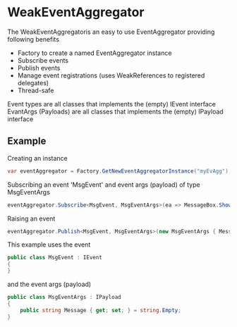# WeakEventAggregator

The WeakEventAggregatoris an easy to use EventAggregator providing following benefits
- Factory to create a named EventAggregator instance
- Subscribe events
- Publish events
- Manage event registrations (uses WeakReferences to registered delegates)
- Thread-safe

Event types are all classes that implements the (empty) IEvent interface
EvantArgs (Payloads) are all classes that implements the (empty) IPayload interface

## Example
Creating an instance
```C#
var eventAggregator = Factory.GetNewEventAggregatorInstance("myEvAgg");
```

Subscribing an event 'MsgEvent' and event args (payload) of type MsgEventArgs
```C#
eventAggregator.Subscribe<MsgEvent, MsgEventArgs>(ea => MessageBox.Show(ea.Message));
```

Raising an event
```C#
eventAggregator.Publish<MsgEvent, MsgEventArgs>(new MsgEventArgs { Message = "Test" });
```

This example uses the event
```C#
public class MsgEvent : IEvent
{
}
```

and the event args (payload)
```C#
public class MsgEventArgs : IPayload
{
    public string Message { get; set; } = string.Empty;
}
```
